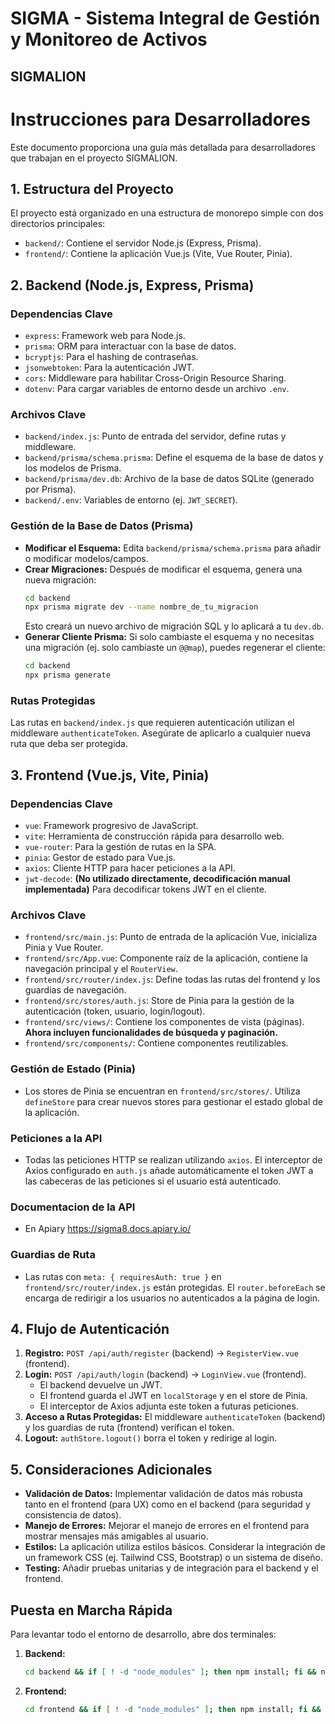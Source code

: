 # SIGMA - Sistema Integral de Gestión y Monitoreo de Activos
## SIGMALION

# Instrucciones para Desarrolladores

Este documento proporciona una guía más detallada para desarrolladores que trabajan en el proyecto SIGMALION.

## 1. Estructura del Proyecto

El proyecto está organizado en una estructura de monorepo simple con dos directorios principales:

-   `backend/`: Contiene el servidor Node.js (Express, Prisma).
-   `frontend/`: Contiene la aplicación Vue.js (Vite, Vue Router, Pinia).

## 2. Backend (Node.js, Express, Prisma)

### Dependencias Clave
-   `express`: Framework web para Node.js.
-   `prisma`: ORM para interactuar con la base de datos.
-   `bcryptjs`: Para el hashing de contraseñas.
-   `jsonwebtoken`: Para la autenticación JWT.
-   `cors`: Middleware para habilitar Cross-Origin Resource Sharing.
-   `dotenv`: Para cargar variables de entorno desde un archivo `.env`.

### Archivos Clave
-   `backend/index.js`: Punto de entrada del servidor, define rutas y middleware.
-   `backend/prisma/schema.prisma`: Define el esquema de la base de datos y los modelos de Prisma.
-   `backend/prisma/dev.db`: Archivo de la base de datos SQLite (generado por Prisma).
-   `backend/.env`: Variables de entorno (ej. `JWT_SECRET`).

### Gestión de la Base de Datos (Prisma)

-   **Modificar el Esquema:** Edita `backend/prisma/schema.prisma` para añadir o modificar modelos/campos.
-   **Crear Migraciones:** Después de modificar el esquema, genera una nueva migración:
    ```bash
    cd backend
    npx prisma migrate dev --name nombre_de_tu_migracion
    ```
    Esto creará un nuevo archivo de migración SQL y lo aplicará a tu `dev.db`.
-   **Generar Cliente Prisma:** Si solo cambiaste el esquema y no necesitas una migración (ej. solo cambiaste un `@@map`), puedes regenerar el cliente:
    ```bash
    cd backend
    npx prisma generate
    ```

### Rutas Protegidas

Las rutas en `backend/index.js` que requieren autenticación utilizan el middleware `authenticateToken`. Asegúrate de aplicarlo a cualquier nueva ruta que deba ser protegida.

## 3. Frontend (Vue.js, Vite, Pinia)

### Dependencias Clave
-   `vue`: Framework progresivo de JavaScript.
-   `vite`: Herramienta de construcción rápida para desarrollo web.
-   `vue-router`: Para la gestión de rutas en la SPA.
-   `pinia`: Gestor de estado para Vue.js.
-   `axios`: Cliente HTTP para hacer peticiones a la API.
-   `jwt-decode`: **(No utilizado directamente, decodificación manual implementada)** Para decodificar tokens JWT en el cliente.

### Archivos Clave
-   `frontend/src/main.js`: Punto de entrada de la aplicación Vue, inicializa Pinia y Vue Router.
-   `frontend/src/App.vue`: Componente raíz de la aplicación, contiene la navegación principal y el `RouterView`.
-   `frontend/src/router/index.js`: Define todas las rutas del frontend y los guardias de navegación.
-   `frontend/src/stores/auth.js`: Store de Pinia para la gestión de la autenticación (token, usuario, login/logout).
-   `frontend/src/views/`: Contiene los componentes de vista (páginas). **Ahora incluyen funcionalidades de búsqueda y paginación.**
-   `frontend/src/components/`: Contiene componentes reutilizables.

### Gestión de Estado (Pinia)

-   Los stores de Pinia se encuentran en `frontend/src/stores/`. Utiliza `defineStore` para crear nuevos stores para gestionar el estado global de la aplicación.

### Peticiones a la API

-   Todas las peticiones HTTP se realizan utilizando `axios`. El interceptor de Axios configurado en `auth.js` añade automáticamente el token JWT a las cabeceras de las peticiones si el usuario está autenticado.

### Documentacion de la API

- En Apiary https://sigma8.docs.apiary.io/

### Guardias de Ruta

-   Las rutas con `meta: { requiresAuth: true }` en `frontend/src/router/index.js` están protegidas. El `router.beforeEach` se encarga de redirigir a los usuarios no autenticados a la página de login.

## 4. Flujo de Autenticación

1.  **Registro:** `POST /api/auth/register` (backend) -> `RegisterView.vue` (frontend).
2.  **Login:** `POST /api/auth/login` (backend) -> `LoginView.vue` (frontend).
    -   El backend devuelve un JWT.
    -   El frontend guarda el JWT en `localStorage` y en el store de Pinia.
    -   El interceptor de Axios adjunta este token a futuras peticiones.
3.  **Acceso a Rutas Protegidas:** El middleware `authenticateToken` (backend) y los guardias de ruta (frontend) verifican el token.
4.  **Logout:** `authStore.logout()` borra el token y redirige al login.

## 5. Consideraciones Adicionales

-   **Validación de Datos:** Implementar validación de datos más robusta tanto en el frontend (para UX) como en el backend (para seguridad y consistencia de datos).
-   **Manejo de Errores:** Mejorar el manejo de errores en el frontend para mostrar mensajes más amigables al usuario.
-   **Estilos:** La aplicación utiliza estilos básicos. Considerar la integración de un framework CSS (ej. Tailwind CSS, Bootstrap) o un sistema de diseño.
-   **Testing:** Añadir pruebas unitarias y de integración para el backend y el frontend.

## Puesta en Marcha Rápida

Para levantar todo el entorno de desarrollo, abre dos terminales:

1.  **Backend:**
    ```bash
    cd backend && if [ ! -d "node_modules" ]; then npm install; fi && npx prisma migrate deploy && node index.js
    ```
2.  **Frontend:**
    ```bash
    cd frontend && if [ ! -d "node_modules" ]; then npm install; fi && npm run dev
    ```

